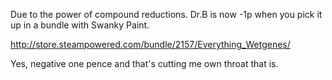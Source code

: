 Due to the power of compound reductions. Dr.B is now -1p when you pick it up in a bundle with Swanky Paint.

http://store.steampowered.com/bundle/2157/Everything_Wetgenes/

Yes, negative one pence and that's cutting me own throat that is. 